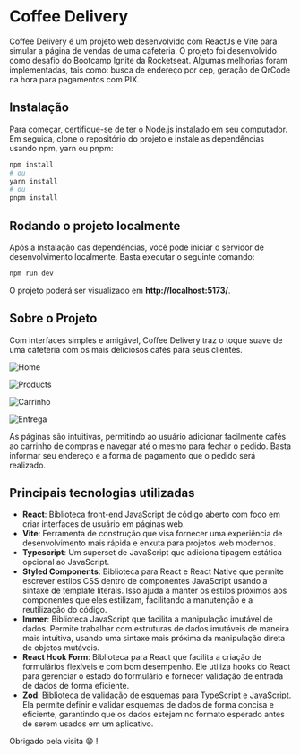 
# Coffee Delivery

Coffee Delivery é um projeto web desenvolvido com ReactJs e Vite para simular a página de vendas de uma cafeteria. O projeto foi desenvolvido como desafio do Bootcamp Ignite da Rocketseat. Algumas melhorias foram implementadas, tais como: busca de endereço por cep, geração de QrCode na hora para pagamentos com PIX.

## Instalação

Para começar, certifique-se de ter o Node.js instalado em seu computador. Em seguida, clone o repositório do projeto e instale as dependências usando npm, yarn ou pnpm:

```bash
npm install
# ou 
yarn install
# ou
pnpm install 
```

## Rodando o projeto localmente

Após a instalação das dependências, você pode iniciar o servidor de desenvolvimento localmente. Basta executar o seguinte comando:

```bash
npm run dev
```

O projeto poderá ser visualizado em **http://localhost:5173/**.

## Sobre o Projeto

Com interfaces simples e amigável, Coffee Delivery traz o toque suave de uma cafeteria com os mais deliciosos cafés para seus clientes.

![Home](https://i.postimg.cc/BvM5pFTC/cafe001.jpg "Home")

![Products](https://i.postimg.cc/FKptxTCn/cafe002.jpg "Products")

![Carrinho](https://i.postimg.cc/YSW-Rr0YN/cafe003.jpg "Carrinho")

![Entrega](https://i.postimg.cc/XJKg5P2p/cafe004.jpg "Entrega") 

As páginas são intuitivas, permitindo ao usuário adicionar facilmente cafés ao carrinho de compras e navegar até o mesmo para fechar o pedido. Basta informar seu endereço e a forma de pagamento que o pedido será realizado.

## Principais tecnologias utilizadas

* **React**: Biblioteca front-end JavaScript de código aberto com foco em criar interfaces de usuário em páginas web.
* **Vite**: Ferramenta de construção que visa fornecer uma experiência de desenvolvimento mais rápida e enxuta para projetos web modernos.
* **Typescript**: Um superset de JavaScript que adiciona tipagem estática opcional ao JavaScript.
* **Styled Components**: Biblioteca para React e React Native que permite escrever estilos CSS dentro de componentes JavaScript usando a sintaxe de template literals. Isso ajuda a manter os estilos próximos aos componentes que eles estilizam, facilitando a manutenção e a reutilização do código.
* **Immer**: Biblioteca JavaScript que facilita a manipulação imutável de dados. Permite trabalhar com estruturas de dados imutáveis de maneira mais intuitiva, usando uma sintaxe mais próxima da manipulação direta de objetos mutáveis.
* **React Hook Form**: Biblioteca para React que facilita a criação de formulários flexíveis e com bom desempenho. Ele utiliza hooks do React para gerenciar o estado do formulário e fornecer validação de entrada de dados de forma eficiente.
* **Zod**: Biblioteca de validação de esquemas para TypeScript e JavaScript. Ela permite definir e validar esquemas de dados de forma concisa e eficiente, garantindo que os dados estejam no formato esperado antes de serem usados em um aplicativo.

Obrigado pela visita 😁 !

